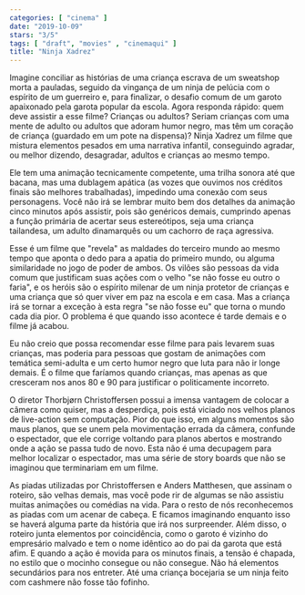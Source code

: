 ```yaml
---
categories: [ "cinema" ]
date: "2019-10-09"
stars: "3/5"
tags: [ "draft", "movies" , "cinemaqui" ]
title: "Ninja Xadrez"
---
```

Imagine conciliar as histórias de uma criança escrava de um sweatshop morta a pauladas, seguido da vingança de um ninja de pelúcia com o espírito de um guerreiro e, para finalizar, o desafio comum de um garoto apaixonado pela garota popular da escola. Agora responda rápido: quem deve assistir a esse filme? Crianças ou adultos? Seriam crianças com uma mente de adulto ou adultos que adoram humor negro, mas têm um coração de criança (guardado em um pote na dispensa)? Ninja Xadrez um filme que mistura elementos pesados em uma narrativa infantil, conseguindo agradar, ou melhor dizendo, desagradar, adultos e crianças ao mesmo tempo.

Ele tem uma animação tecnicamente competente, uma trilha sonora até que bacana, mas uma dublagem apática (as vozes que ouvimos nos créditos finais são melhores trabalhadas), impedindo uma conexão com seus personagens. Você não irá se lembrar muito bem dos detalhes da animação cinco minutos após assistir, pois são genéricos demais, cumprindo apenas a função primária de acertar seus estereótipos, seja uma criança tailandesa, um adulto dinamarquês ou um cachorro de raça agressiva.

Esse é um filme que "revela" as maldades do terceiro mundo ao mesmo tempo que aponta o dedo para a apatia do primeiro mundo, ou alguma similaridade no jogo de poder de ambos. Os vilões são pessoas da vida comum que justificam suas ações com o velho "se não fosse eu outro o faria", e os heróis são o espírito milenar de um ninja protetor de crianças e uma criança que só quer viver em paz na escola e em casa. Mas a criança irá se tornar a exceção à esta regra "se não fosse eu" que torna o mundo cada dia pior. O problema é que quando isso acontece é tarde demais e o filme já acabou.

Eu não creio que possa recomendar esse filme para pais levarem suas crianças, mas poderia para pessoas que gostam de animações com temática semi-adulta e um certo humor negro que luta para não ir longe demais. É o filme que faríamos quando crianças, mas apenas as que cresceram nos anos 80 e 90 para justificar o politicamente incorreto.

O diretor Thorbjørn Christoffersen possui a imensa vantagem de colocar a câmera como quiser, mas a desperdiça, pois está viciado nos velhos planos de live-action sem computação. Pior do que isso, em alguns momentos são maus planos, que se unem pela movimentação errada da câmera, confunde o espectador, que ele corrige voltando para planos abertos e mostrando onde a ação se passa tudo de novo. Esta não é uma decupagem para melhor localizar o espectador, mas uma série de story boards que não se imaginou que terminariam em um filme.

As piadas utilizadas por Christoffersen e Anders Matthesen, que assinam o roteiro, são velhas demais, mas você pode rir de algumas se não assistiu muitas animações ou comédias na vida. Para o resto de nós reconhecemos as piadas com um acenar de cabeça. E ficamos imaginando enquanto isso se haverá alguma parte da história que irá nos surpreender. Além disso, o roteiro junta elementos por coincidência, como o garoto é vizinho do empresário malvado e tem o nome idêntico ao do pai da garota que está afim. E quando a ação é movida para os minutos finais, a tensão é chapada, no estilo que o mocinho consegue ou não consegue. Não há elementos secundários para nos entreter. Até uma criança bocejaria se um ninja feito com cashmere não fosse tão fofinho.
